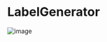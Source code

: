 # LabelGenerator

![image](https://user-images.githubusercontent.com/37763987/130551477-5b62002d-81ea-45df-b3a6-9b4f9b9da7c4.png)
